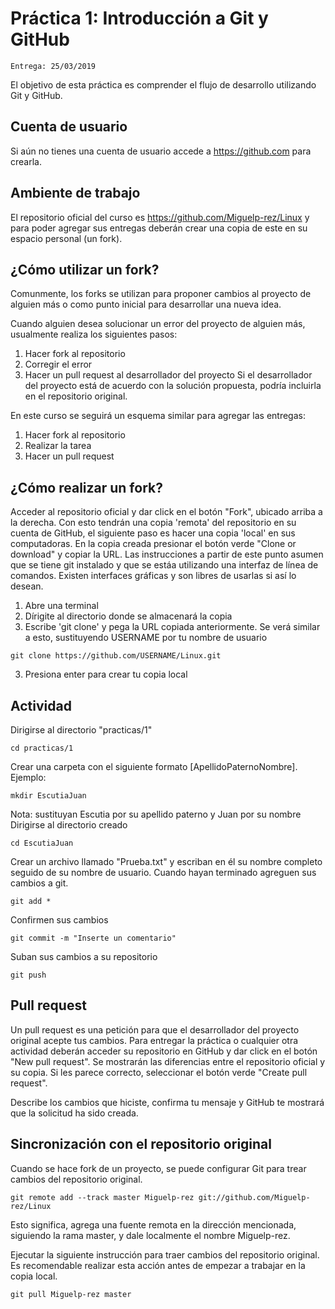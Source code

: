 # Práctica 1: Introducción a Git y GitHub
````
Entrega: 25/03/2019
````
El objetivo de esta práctica es comprender el flujo de desarrollo utilizando Git y GitHub. 

## Cuenta de usuario
Si aún no tienes una cuenta de usuario accede a https://github.com para crearla.

## Ambiente de trabajo
El repositorio oficial del curso es https://github.com/Miguelp-rez/Linux y para poder agregar sus entregas deberán crear una copia de este en su espacio personal (un fork).  

## ¿Cómo utilizar un fork?
Comunmente, los forks se utilizan para proponer cambios al proyecto de alguien más o como punto inicial para desarrollar una nueva idea.

Cuando alguien desea solucionar un error del proyecto de alguien más, usualmente realiza los siguientes pasos:
1. Hacer fork al repositorio
2. Corregir el error
3. Hacer un pull request al desarrollador del proyecto
Si el desarrollador del proyecto está de acuerdo con la solución propuesta, podría incluirla en el repositorio original.

En este curso se seguirá un esquema similar para agregar las entregas:
1. Hacer fork al repositorio
2. Realizar la tarea
3. Hacer un pull request

## ¿Cómo realizar un fork?
Acceder al repositorio oficial y dar click en el botón "Fork", ubicado arriba a la derecha. Con esto tendrán una copia 'remota' del repositorio en su cuenta de GitHub, el siguiente paso es hacer una copia 'local' en sus computadoras.
En la copia creada presionar el botón verde "Clone or download" y copiar la URL.
Las instrucciones a partir de este punto asumen que se tiene git instalado y que se estáa utilizando una interfaz de línea de comandos. Existen interfaces gráficas y son libres de usarlas si así lo desean.
1. Abre una terminal
2. Dírigite al directorio donde se almacenará la copia
2. Escribe 'git clone' y pega la URL copiada anteriormente. Se verá similar a esto, sustituyendo USERNAME por tu nombre de usuario
```
git clone https://github.com/USERNAME/Linux.git
```
3. Presiona enter para crear tu copia local

## Actividad
Dirigirse al directorio "practicas/1"
```
cd practicas/1
```
Crear una carpeta con el siguiente formato \[ApellidoPaternoNombre\]. Ejemplo: 
```
mkdir EscutiaJuan
```
Nota: sustituyan Escutia por su apellido paterno y Juan por su nombre
Dirigirse al directorio creado
```
cd EscutiaJuan
```
Crear un archivo llamado "Prueba.txt" y escriban en él su nombre completo seguido de su nombre de usuario.
Cuando hayan terminado agreguen sus cambios a git.
```
git add *
```
Confirmen sus cambios
```
git commit -m "Inserte un comentario"
```
Suban sus cambios a su repositorio
```
git push
```

## Pull request
Un pull request es una petición para que el desarrollador del proyecto original acepte tus cambios. Para entregar la práctica o cualquier otra actividad deberán acceder su repositorio en GitHub y dar click en el botón "New pull request". Se mostrarán las diferencias entre el repositorio oficial y su copia. Si les parece correcto, seleccionar el botón verde "Create pull request".

Describe los cambios que hiciste, confirma tu mensaje y GitHub te mostrará que la solicitud ha sido creada.

## Sincronización con el repositorio original
Cuando se hace fork de un proyecto, se puede configurar Git para trear cambios del repositorio original.
```
git remote add --track master Miguelp-rez git://github.com/Miguelp-rez/Linux
```
Esto significa, agrega una fuente remota en la dirección mencionada, siguiendo la rama master, y dale localmente el nombre Miguelp-rez.

Ejecutar la siguiente instrucción para traer cambios del repositorio original. Es recomendable realizar esta acción antes de empezar a trabajar en la copia local.
```
git pull Miguelp-rez master
```






